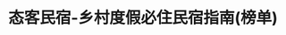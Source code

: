---
description: 希望真实场景向照片里的一样好。
layout: post
results:
- primaryGenreName: Travel
  version: '2.3.1'
  formattedPrice: 免费
  genreIds:
  - '6003'
  - '6012'
  artworkUrl60: http://is3.mzstatic.com/image/thumb/Purple111/v4/18/b3/31/18b331d1-8e45-e5ca-b9d2-55f4826c504a/source/60x60bb.jpg
  userRatingCountForCurrentVersion: 1
  minimumOsVersion: '8.0'
  appletvScreenshotUrls: &a []
  sellerName: Taike Technology Co. Ltd
  supportedDevices:
  - iPad2Wifi-iPad2Wifi
  - iPad23G-iPad23G
  - iPhone4S-iPhone4S
  - iPadThirdGen-iPadThirdGen
  - iPadThirdGen4G-iPadThirdGen4G
  - iPhone5-iPhone5
  - iPodTouchFifthGen-iPodTouchFifthGen
  - iPadFourthGen-iPadFourthGen
  - iPadFourthGen4G-iPadFourthGen4G
  - iPadMini-iPadMini
  - iPadMini4G-iPadMini4G
  - iPhone5c-iPhone5c
  - iPhone5s-iPhone5s
  - iPadAir-iPadAir
  - iPadAirCellular-iPadAirCellular
  - iPadMiniRetina-iPadMiniRetina
  - iPadMiniRetinaCellular-iPadMiniRetinaCellular
  - iPhone6-iPhone6
  - iPhone6Plus-iPhone6Plus
  - iPadAir2-iPadAir2
  - iPadAir2Cellular-iPadAir2Cellular
  - iPadMini3-iPadMini3
  - iPadMini3Cellular-iPadMini3Cellular
  - iPodTouchSixthGen-iPodTouchSixthGen
  - iPhone6s-iPhone6s
  - iPhone6sPlus-iPhone6sPlus
  - iPadMini4-iPadMini4
  - iPadMini4Cellular-iPadMini4Cellular
  - iPadPro-iPadPro
  - iPadProCellular-iPadProCellular
  - iPadPro97-iPadPro97
  - iPadPro97Cellular-iPadPro97Cellular
  - iPhoneSE-iPhoneSE
  - iPhone7-iPhone7
  - iPhone7Plus-iPhone7Plus
  - iPad611-iPad611
  - iPad612-iPad612
  genres:
  - 旅游
  - 生活
  currentVersionReleaseDate: '2017-04-17T08:36:39Z'
  trackName: 态客民宿-乡村度假必住民宿指南(榜单)
  isVppDeviceBasedLicensingEnabled: true
  description: '列侬说，所有你乐于挥霍的时间都不能算作浪费。如何诗意地浪费时间？让度假住宿充满惊喜，连接风景还有你。


    态客连接中国顶尖设计师资源及生活方式意见领袖人群，专注发现与众造必住民宿。让挑剔的度假用户10分钟之内，从数百家必住精品民宿中找到心动所需。


    态客民宿实验室创始团队由设计与科技并重的跨领域顶尖人士组成，创始人是民宿发烧友和中国著名青年设计师，曾被美国三大科技媒体之一的《快公司》中文版评为“中国商业最具创意人物100”、被财经杂志社新浪网联合评选为“品牌中国十大设计师”。态客核心团队主要来自清华、谷歌、阿里巴巴、惠普、华为、网易、BOSS直聘、国家地理、北青报、四季、迪斯尼等互联网科技企业及文化机构，有丰富的跨界实践体验。


    态客民宿实验室出品的纪录片微电影《试睡大师》系列，以完全用户视角呈现态客独特的东方美学立场和生活方式态度，创造出一种全新的民宿场景叙事方式。


    态客试睡大师进驻：网易旅游、阿里飞猪、今日头条、一点资讯、小红书、玲珑、轻芒、梨视频等内容平台，10W+文章持续产生。


    态客民宿APP 先后被“最美应用”评为“今日最美”、好奇心日报“今日应用”推荐报道。'
  price: 0
  trackId: 1032932449
  releaseDate: '2015-09-24T03:46:44Z'
  advisories: *a
  screenshotUrls:
  - http://a4.mzstatic.com/us/r30/Purple111/v4/e8/b7/c6/e8b7c6e8-8f9c-fe4d-2cbd-7fa711c9feaa/screen696x696.jpeg
  - http://a5.mzstatic.com/us/r30/Purple111/v4/ae/24/ea/ae24eafd-d8c2-a675-5a68-2b1e59ac7e50/screen696x696.jpeg
  - http://a2.mzstatic.com/us/r30/Purple111/v4/01/ff/bf/01ffbf56-6eba-5a51-1631-6dc4d2092b52/screen696x696.jpeg
  - http://a2.mzstatic.com/us/r30/Purple91/v4/78/7e/04/787e0465-996f-39e6-680a-b70733fd56de/screen696x696.jpeg
  - http://a1.mzstatic.com/us/r30/Purple111/v4/5e/79/8b/5e798b68-5217-d6c2-9a4a-585c527a28cd/screen696x696.jpeg
  artistViewUrl: https://itunes.apple.com/cn/developer/%E5%8C%97%E4%BA%AC%E6%80%81%E5%AE%A2%E7%A7%91%E6%8A%80%E6%9C%89%E9%99%90%E5%85%AC%E5%8F%B8/id1032932448?uo=4
  primaryGenreId: 6003
  userRatingCount: 81
  averageUserRatingForCurrentVersion: 1
  kind: software
  fileSizeBytes: '20805632'
  sellerUrl: http://timekiss.cn
  trackContentRating: 4+
  bundleId: com.taike.taikeios
  trackCensoredName: 态客民宿-乡村度假必住民宿指南(榜单)
  contentAdvisoryRating: 4+
  isGameCenterEnabled: false
  artistName: 北京态客科技有限公司
  languageCodesISO2A:
  - ZH
  releaseNotes: '最好的作品是你度过的时光，

    态客民宿此版本为你更新：

    1.优化了民宿详情页的内容呈现和内容结构，增加了民宿小视频；

    2.增加了最新民宿推荐；

    3.优化了一些其它的视觉体验和用户体验。'
  features: *a
  averageUserRating: 5
  wrapperType: software
  artworkUrl512: http://is3.mzstatic.com/image/thumb/Purple111/v4/18/b3/31/18b331d1-8e45-e5ca-b9d2-55f4826c504a/source/512x512bb.jpg
  artworkUrl100: http://is3.mzstatic.com/image/thumb/Purple111/v4/18/b3/31/18b331d1-8e45-e5ca-b9d2-55f4826c504a/source/100x100bb.jpg
  trackViewUrl: https://geo.itunes.apple.com/cn/app/%E6%80%81%E5%AE%A2%E6%B0%91%E5%AE%BF-%E4%B9%A1%E6%9D%91%E5%BA%A6%E5%81%87%E5%BF%85%E4%BD%8F%E6%B0%91%E5%AE%BF%E6%8C%87%E5%8D%97-%E6%A6%9C%E5%8D%95/id1032932449?mt=8&uo=4
  artistId: 1032932448
  currency: CNY
  ipadScreenshotUrls: *a
category: 旅游
tags: tag1
resultCount: 1
title: 态客民宿-乡村度假必住民宿指南(榜单)

---